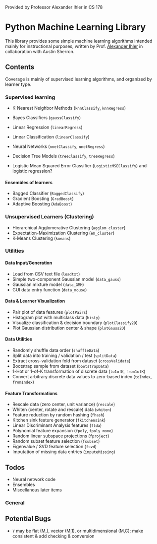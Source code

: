 Provided by Professor Alexander Ihler in CS 178

# Python Machine Learning Library

This library provides some simple machine learning algorithms intended mainly for
instructional purposes, written by 
Prof. [Alexander Ihler](http://www.ics.uci.edu/~ihler/)
in collaboration with Austin Sherron.

## Contents

Coverage is mainly of supervised learning algorithms, and organized by learner type.

### Supervised learning
- K-Nearest Neighbor Methods (`knnClassify`, `knnRegress`)
- Bayes Classifiers (`gaussClassify`)
- Linear Regression (`linearRegress`)
- Linear Classification (`linearClassify`)
- Neural Networks (`nnetClassify`, `nnetRegress`)
- Decision Tree Models (`treeClassify`, `treeRegress`)

- Logistic Mean Squared Error Classifier (`LogisticMSEClassify`) and logistic regression?

#### Ensembles of learners
- Bagged Classifier (`BaggedClassify`)
- Gradient Boosting (`GradBoost`)
- Adaptive Boosting (`AdaBoost`)

### Unsupervised Learners (Clustering)
- Hierarchical Agglomerative Clustering (`agglom_cluster`)
- Expectation-Maximization Clustering (`em_cluster`)
- K-Means Clustering (`kmeans`)


### Utilities

#### Data Input/Generation
- Load from CSV text file (`loadtxt`)
- Simple two-component Gaussian model (`data_gauss`)
- Gaussian mixture model (`data_GMM`)
- GUI data entry function (`data_mouse`)

#### Data & Learner Visualization
- Pair plot of data features (`plotPairs`)
- Histogram plot with multiclass data (`histy`)
- Visualize classification & decision boundary (`plotClassify2D`)
- Plot Gaussian distribution center & shape (`plotGauss2D`)

#### Data Utilities
- Randomly shuffle data order (`shuffleData`)
- Split data into training / validation / test (`splitData`)
- Extract cross-validation fold from dataset (`crossValidate`)
- Bootstrap sample from dataset (`bootstrapData`)
- 1-Hot or 1-of-K transformation of discrete data (`to1ofK`, `from1ofK`)
- Convert arbitrary discrete data values to zero-based index (`toIndex`, `fromIndex`)

#### Feature Transformations
- Rescale data (zero center, unit variance) (`rescale`)
- Whiten (center, rotate and rescale) data (`whiten`)
- Feature reduction by random hashing (`fhash`)
- Kitchen sink feature generator (`fkitchensink`)
- Linear Discriminant Analysis features (`flda`)
- Polynomial feature expansion (`fpoly`, `fpoly_mono`)
- Random linear subspace projections (`fproject`)
- Random subset feature selection (`fsubset`)
- Eigenvalue / SVD feature selection (`fsvd`)
- Imputation of missing data entries (`imputeMissing`)

## Todos
- Neural network code
- Ensembles
- Miscellanous later items

### General

## Potential Bugs

- `Y` may be flat (M,), vector (M,1), or multidimensional (M,C); make consistent & add checking & conversion

